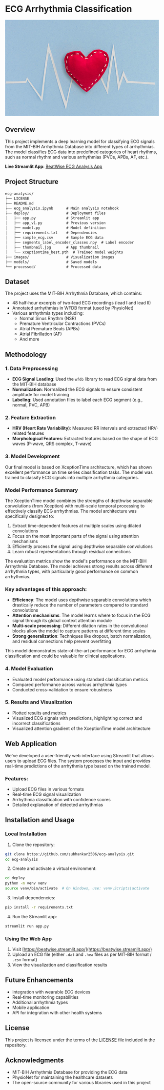 # ECG Arrhythmia Classification

![ECG Analysis](deploy/thumbnail.jpg)

## Overview

This project implements a deep learning model for classifying ECG signals from the MIT-BIH Arrhythmia Database into different types of arrhythmias. The model classifies ECG data into predefined categories of heart rhythms, such as normal rhythm and various arrhythmias (PVCs, APBs, AF, etc.).

**Live Streamlit App**: [BeatWise ECG Analysis App](https://beatwise.streamlit.app/)

## Project Structure

```
ecg-analysis/
├── LICENSE
├── README.md
├── ecg_analysis.ipynb      # Main analysis notebook
├── deploy/                 # Deployment files
│   ├── app.py              # Streamlit app
│   ├── app_v1.py           # Previous version
│   ├── model.py            # Model definition
│   ├── requirements.txt    # Dependencies
│   ├── sample_ecg.csv      # Sample ECG data
│   ├── segments_label_encoder_classes.npy  # Label encoder
│   ├── thumbnail.jpg       # App thumbnail
│   └── xceptiontime_best.pth  # Trained model weights
├── images/                 # Visualization images
├── models/                 # Saved models
└── processed/              # Processed data
```

## Dataset

The project uses the MIT-BIH Arrhythmia Database, which contains:
- 48 half-hour excerpts of two-lead ECG recordings (lead I and lead II)
- Annotated arrhythmias in WFDB format (used by PhysioNet)
- Various arrhythmia types including:
  - Normal Sinus Rhythm (NSR)
  - Premature Ventricular Contractions (PVCs)
  - Atrial Premature Beats (APBs)
  - Atrial Fibrillation (AF)
  - And more

## Methodology

### 1. Data Preprocessing

- **ECG Signal Loading**: Used the `wfdb` library to read ECG signal data from the MIT-BIH database
- **Normalization**: Normalized the ECG signals to ensure consistent amplitude for model training
- **Labeling**: Used annotation files to label each ECG segment (e.g., normal, PVC, APB)

### 2. Feature Extraction

- **HRV (Heart Rate Variability)**: Measured RR intervals and extracted HRV-related features
- **Morphological Features**: Extracted features based on the shape of ECG waves (P-wave, QRS complex, T-wave)

### 3. Model Development

Our final model is based on XceptionTime architecture, which has shown excellent performance on time series classification tasks. The model was trained to classify ECG signals into multiple arrhythmia categories.

### Model Performance Summary

The XceptionTime model combines the strengths of depthwise separable convolutions (from Xception) with multi-scale temporal processing to effectively classify ECG arrhythmias. The model architecture was specifically designed to:

1. Extract time-dependent features at multiple scales using dilated convolutions
2. Focus on the most important parts of the signal using attention mechanisms
3. Efficiently process the signal using depthwise separable convolutions
4. Learn robust representations through residual connections

The evaluation metrics show the model's performance on the MIT-BIH Arrhythmia Database. The model achieves strong results across different arrhythmia types, with particularly good performance on common arrhythmias.

### Key advantages of this approach:

- **Efficiency**: The model uses depthwise separable convolutions which drastically reduce the number of parameters compared to standard convolutions
- **Attention mechanisms**: The model learns where to focus in the ECG signal through its global context attention module
- **Multi-scale processing**: Different dilation rates in the convolutional blocks allow the model to capture patterns at different time scales
- **Strong generalization**: Techniques like dropout, batch normalization, and residual connections help prevent overfitting

This model demonstrates state-of-the-art performance for ECG arrhythmia classification and could be valuable for clinical applications.

### 4. Model Evaluation

- Evaluated model performance using standard classification metrics
- Compared performance across various arrhythmia types
- Conducted cross-validation to ensure robustness

### 5. Results and Visualization

- Plotted results and metrics
- Visualized ECG signals with predictions, highlighting correct and incorrect classifications
- Visualized attention gradient of the XceptionTime model architecture

## Web Application

We've developed a user-friendly web interface using Streamlit that allows users to upload ECG files. The system processes the input and provides real-time predictions of the arrhythmia type based on the trained model.

### Features:
- Upload ECG files in various formats
- Real-time ECG signal visualization
- Arrhythmia classification with confidence scores
- Detailed explanation of detected arrhythmias

## Installation and Usage

### Local Installation

1. Clone the repository:
```bash
git clone https://github.com/subhankar2506/ecg-analysis.git
cd ecg-analysis
```

2. Create and activate a virtual environment:
```bash
cd deploy
python -m venv venv
source venv/bin/activate  # On Windows, use: venv\Scripts\activate
```

3. Install dependencies:
```bash
pip install -r requirements.txt
```

4. Run the Streamlit app:
```bash
streamlit run app.py
```

### Using the Web App

1. Visit [https://beatwise.streamlit.app/](https://beatwise.streamlit.app/)
2. Upload an ECG file (either `.dat` and `.hea` files as per MIT-BIH format / `.csv` format)
3. View the visualization and classification results

## Future Enhancements

- Integration with wearable ECG devices
- Real-time monitoring capabilities
- Additional arrhythmia types
- Mobile application
- API for integration with other health systems

## License

This project is licensed under the terms of the [LICENSE](LICENSE) file included in the repository.

## Acknowledgments

- MIT-BIH Arrhythmia Database for providing the ECG data
- PhysioNet for maintaining the healthcare datasets
- The open-source community for various libraries used in this project
